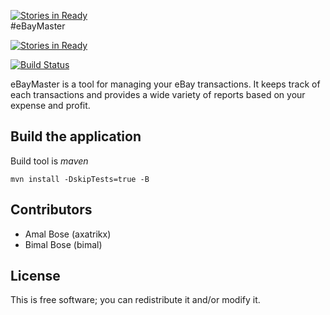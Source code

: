 [![Stories in Ready](https://badge.waffle.io/axatrikx/ebaymaster.png?label=ready)](https://waffle.io/axatrikx/ebaymaster)  
#eBayMaster

[![Stories in Ready](https://badge.waffle.io/axatrikx/ebaymaster.png)](http://waffle.io/axatrikx/ebaymaster)

[![Build Status](https://api.travis-ci.org/axatrikx/eBayMaster.png?branch=master)](https://travis-ci.org/axatrikx/eBayMaster)

eBayMaster is a tool for managing your eBay transactions. It keeps track of each transactions and provides a wide variety of reports based on your expense and profit.

## Build the application

Build tool is *maven*

`mvn install -DskipTests=true -B`


## Contributors
*	Amal Bose (axatrikx)
*	Bimal Bose (bimal)

## License
This is free software; you can redistribute it and/or modify it.